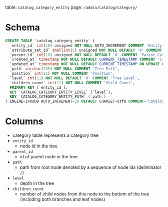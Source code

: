 table: `catalog_category_entity`
page: `/admin/catalog/category/`

# Schema

```sql
CREATE TABLE `catalog_category_entity` (
  `entity_id` int(10) unsigned NOT NULL AUTO_INCREMENT COMMENT 'Entity ID',
  `attribute_set_id` smallint(5) unsigned NOT NULL DEFAULT '0' COMMENT 'Attriute Set ID',
  `parent_id` int(10) unsigned NOT NULL DEFAULT '0' COMMENT 'Parent Category ID',
  `created_at` timestamp NOT NULL DEFAULT CURRENT_TIMESTAMP COMMENT 'Creation Time',
  `updated_at` timestamp NOT NULL DEFAULT CURRENT_TIMESTAMP ON UPDATE CURRENT_TIMESTAMP COMMENT 'Update Time',
  `path` varchar(255) NOT NULL COMMENT 'Tree Path',
  `position` int(11) NOT NULL COMMENT 'Position',
  `level` int(11) NOT NULL DEFAULT '0' COMMENT 'Tree Level',
  `children_count` int(11) NOT NULL COMMENT 'Child Count',
  PRIMARY KEY (`entity_id`),
  KEY `CATALOG_CATEGORY_ENTITY_LEVEL` (`level`),
  KEY `CATALOG_CATEGORY_ENTITY_PATH` (`path`)
) ENGINE=InnoDB AUTO_INCREMENT=29 DEFAULT CHARSET=utf8 COMMENT='Catalog Category Table'
```

# Columns

- category table represents a category tree
- `entity_id`
  - node id in the tree
- `parent_id`
  - id of parent node in the tree
- `path`
  - path from root node denoted by a sequence of node ids (deliminator `/`)
- `level`
  - depth in the tree
- `children_count`
  - number of child nodes from this node to the bottom of the tree (including both branches and leaf nodes)
